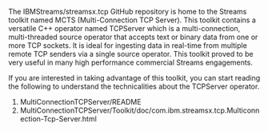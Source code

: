 The IBMStreams/streamsx.tcp GitHub repository is home to the Streams toolkit named MCTS (Multi-Connection TCP Server).
This toolkit contains a versatile C++ operator named TCPServer which is a multi-connection, multi-threaded 
source operator that accepts text or binary data from one or more TCP sockets. It is ideal for ingesting data in
real-time from multiple remote TCP senders via a single source operator. This toolkit proved to be very useful in
many high performance commercial Streams engagements. 

If you are interested in taking advantage of this toolkit, you can start reading the following to understand the
technicalities about the TCPServer operator.

<ol>
<li>MultiConnectionTCPServer/README</li>
<li>MultiConnectionTCPServer/Toolkit/doc/com.ibm.streamsx.tcp.Multiconnection-Tcp-Server.html</li>
</ol>
